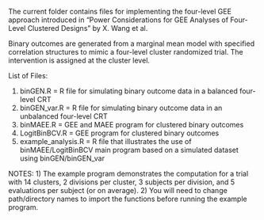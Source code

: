 The current folder contains files for implementing the four-level GEE approach introduced in “Power Considerations for GEE Analyses of Four-Level Clustered Designs” by X. Wang et al.

Binary outcomes are generated from a marginal mean model with specified correlation structures to mimic a four-level cluster randomized trial. The intervention is assigned at the cluster level.

List of Files:
1) binGEN.R = R file for simulating binary outcome data in a balanced four-level CRT
2) binGEN_var.R = R file for simulating binary outcome data in an unbalanced four-level CRT
3) binMAEE.R = GEE and MAEE program for clustered binary outcomes
4) LogitBinBCV.R = GEE program for clustered binary outcomes
5) example_analysis.R = R file that illustrates the use of binMAEE/LogitBinBCV main program based on a simulated dataset using binGEN/binGEN_var

NOTES: 1) The example program demonstrates the computation for a trial with 14 clusters, 2 divisions per cluster, 3 subjects per division, and 5 evaluations per subject (or on average). 2) You will need to change path/directory names to import the functions before running the example program.

